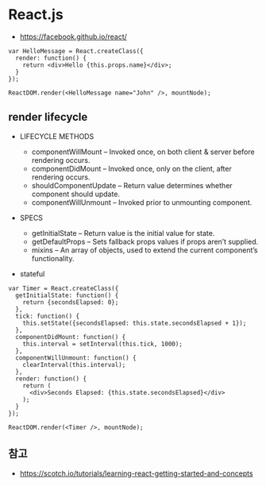 # React.js

* https://facebook.github.io/react/

```
var HelloMessage = React.createClass({
  render: function() {
    return <div>Hello {this.props.name}</div>;
  }
});

ReactDOM.render(<HelloMessage name="John" />, mountNode);
```

## render lifecycle
* LIFECYCLE METHODS
  * componentWillMount – Invoked once, on both client & server before rendering occurs.
  * componentDidMount – Invoked once, only on the client, after rendering occurs.
  * shouldComponentUpdate – Return value determines whether component should update.
  * componentWillUnmount – Invoked prior to unmounting component.

* SPECS
  * getInitialState – Return value is the initial value for state.
  * getDefaultProps – Sets fallback props values if props aren’t supplied.
  * mixins – An array of objects, used to extend the current component’s functionality.

* stateful
```
var Timer = React.createClass({
  getInitialState: function() {
    return {secondsElapsed: 0};
  },
  tick: function() {
    this.setState({secondsElapsed: this.state.secondsElapsed + 1});
  },
  componentDidMount: function() {
    this.interval = setInterval(this.tick, 1000);
  },
  componentWillUnmount: function() {
    clearInterval(this.interval);
  },
  render: function() {
    return (
      <div>Seconds Elapsed: {this.state.secondsElapsed}</div>
    );
  }
});

ReactDOM.render(<Timer />, mountNode);
```


## 참고
* https://scotch.io/tutorials/learning-react-getting-started-and-concepts
